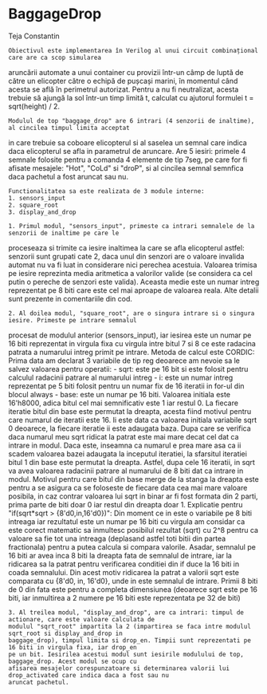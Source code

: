 # BaggageDrop
Teja Constantin

	Obiectivul este implementarea în Verilog al unui circuit combinațional care are ca scop simularea
aruncării automate a unui container cu provizii într-un câmp de luptă de către un elicopter către o echipă
de pușcași marini, în momentul când acesta se află în perimetrul autorizat. Pentru a nu fi neutralizat,
acesta trebuie să ajungă la sol într-un timp limită t, calculat cu ajutorul formulei t = sqrt(height) / 2.

	Modulul de top "baggage_drop" are 6 intrari (4 senzorii de inaltime), al cincilea timpul limita acceptat 
in care trebuie sa coboare elicopterul si al saselea un semnal care indica daca elicopterul se afla in
parametrul de aruncare. Are 5 iesiri: primele 4 semnale folosite pentru a comanda 4 elemente de tip 7seg,
pe care for fi afisate mesajele: "Hot", "CoLd" si "droP", si al cincilea semnal semnfica daca pachetul
a fost aruncat sau nu.

	Functionalitatea sa este realizata de 3 module interne:
	1. sensors_input
	2. square_root
	3. display_and_drop
	
	1. Primul modul, "sensors_input", primeste ca intrari semnalele de la senzorii de inaltime pe care le 
proceseaza si trimite ca iesire inaltimea la care se afla elicopterul astfel: senzorii sunt grupati cate 2,
daca unul din senzori are o valoare invalida automat nu va fi luat in considerare nici perechea acestuia.
Valoarea trimisa pe iesire reprezinta media aritmetica a valorilor valide (se considera ca cel putin o pereche
de senzori este valida). Aceasta medie este un numar intreg reprezentat pe 8 biti care este cel mai aproape
de valoarea reala. Alte detalii sunt prezente in comentariile din cod.

	2. Al doilea modul, "square_root", are o singura intrare si o singura iesire. Primeste pe intrare semnalul
procesat de modulul anterior (sensors_input), iar iesirea este un numar pe 16 biti reprezentat in virgula
fixa cu virgula intre bitul 7 si 8 ce este radacina patrata a numarului intreg primit pe intrare.
Metoda de calcul este CORDIC:
	Prima data am declarat 3 variabile de tip reg deoarece am nevoie sa le salvez valoarea pentru operatii:
	- sqrt: este pe 16 bit si este folosit pentru calculul radacinii patrare al numarului intreg
	- i: este un numar intreg reprezentat pe 5 biti folosit pentru un numar fix de 16 iteratii in for-ul din
	blocul always
	- base: este un numar pe 16 biti. Valoarea initiala este 16'h8000, adica bitul cel mai semnificativ este
	1 iar restul 0.
	La fiecare iteratie bitul din base este permutat la dreapta, acesta fiind motivul pentru care numarul
	de iteratii este 16. Ii este data ca valoarea initiala variabile sqrt 0 deoarece, la fiecare iteratie ii este
	adaugata baza. Dupa care se verifica daca numarul meu sqrt ridicat la patrat este mai mare decat cel dat ca
	intrare in modul. Daca este, inseamna ca numarul e prea mare asa ca ii scadem valoarea bazei adaugata la
	inceputul iteratiei, la sfarsitul iteratiei bitul 1 din base este permutat la dreapta. Astfel, dupa cele
	16 iteratii, in sqrt va avea valoarea radacinii patrare al numarului de 8 biti dat ca intrare in modul.
	Motivul pentru care bitul din base merge de la stanga la dreapta este pentru a se asigura ca se foloseste
	de fiecare data cea mai mare valoare posibila, in caz contrar valoarea lui sqrt in binar ar fi fost formata
	din 2 parti, prima parte de biti doar 0 iar restul din dreapta doar 1.
	Explicatie pentru "if(sqrt*sqrt > {8'd0,in,16'd0})": Din moment ce in este o variabile pe 8 biti intreaga
	iar rezultatul este un numar pe 16 biti cu virgula am considar ca este corect matematic sa inmultesc posibilul
	rezultat (sqrt) cu 2^8 pentru ca valoare sa fie tot una intreaga (deplasand astfel toti bitii din partea
	fractionala) pentru a putea calcula si compara valorile. Asadar, semnalul pe 16 biti ar avea inca 8 biti
	la dreapta fata de semnalul de intrare, iar la ridicarea sa la patrat pentru verificarea conditiei din if
	duce la 16 biti in coada semnalului. Din acest motiv ridicarea la patrat a valorii sqrt este comparata
	cu {8'd0, in, 16'd0}, unde in este semnalul de intrare. Primii 8 biti de 0 din fata este pentru a completa
	dimensiunea (deoarece sqrt este pe 16 biti, iar inmultirea a 2 numere pe 16 biti este reprezentata pe 32 de
	biti)
	
	3. Al treilea modul, "display_and_drop", are ca intrari: timpul de actionare, care este valoare calculata de
	modulul "sqrt_root" impartita la 2 (impartirea se faca intre modulul sqrt_root si display_and_drop in
	baggage_drop), timpul limita si drop_en. Timpii sunt reprezentati pe 16 biti in virgula fixa, iar drop_en
	pe un bit. Iesirilea acestui modul sunt iesirile modulului de top, baggage_drop. Acest modul se ocup cu
	afisarea mesajelor corespunzatoare si determinarea valorii lui drop_activated care indica daca a fost sau nu
	aruncat pachetul.
